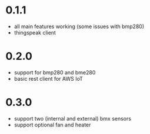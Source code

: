 # 0.1.1

- all main features working (some issues with bmp280)
- thingspeak client

# 0.2.0

- support for bmp280 and bme280
- basic rest client for AWS IoT

# 0.3.0

- support two (internal and external) bmx sensors
- support optional fan and heater